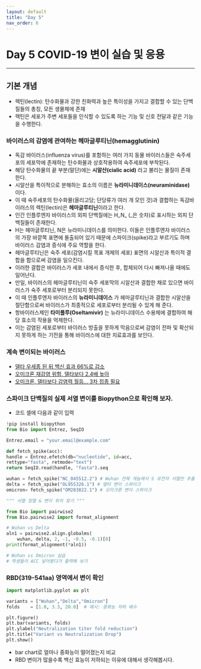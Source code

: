 ```yaml
---
layout: default
title: "Day 5"
nav_order: 6
---
```


# Day 5 COVID-19 변이 실습 및 응용

---
## 기본 개념
  - 렉틴(lectin): 탄수화물과 강한 친화력과 높은 특이성을 가지고 결합할 수 있는 단백질들의 총칭, 모든 생물체에 존재
  - 렉틴은 세포가 주변 세포들을 인식할 수 있도록 하는 기능 및 신호 전달과 같은 기능을 수행한다.

### 바이러스의 감염에 관여하는 헤마글루티닌(hemagglutinin)
  - 독감 바이러스(influenza virus)를 포함하는 여러 가지 동물 바이러스들은 숙주세포의 세포막에 존재하는 탄수화물과 상호작용하여 숙주세포에 부착된다.
  - 해당 탄수화물의 끝 부분(말단)에는 **시알산(cialic acid)** 라고 불리는 물질이 존재한다.
  - 시알산을 특이적으로 분해하는 효소의 이름은 **뉴라미니데이스(neuraminidase)** 이다.
  - 이 때 숙주세포의 탄수화물(올리고당; 단당류가 여러 개 모인 것)과 결합하는 독감바이러스의 렉틴(lectin)은 **헤마글루티닌**이라고 한다.
  - 인간 인플루엔자 바이러스의 외피 단백질에는 H_N_ (_은 숫자)로 표시하는 외피 단백질들이 존재한다.
  - H는 헤마글루티닌, N은 뉴라미니데이스를 의미한다. 이들은 인플루엔자 바이러스의 가장 바깥쪽 표면에 돌출되어 있기 때문에 스파이크(spike)라고 부르기도 하며 바이러스 감염과 증식에 주요 역할을 한다.
  - 헤마글루티닌은 숙주 세포(감염시킬 목표 개체의 세포) 표면의 시알산과 특이적 결합을 함으로써 감염을 일으킨다.
  - 이러한 결합은 바이러스가 세포 내에서 증식한 후, 합체되어 다시 빠져나올 때에도 일어난다.
  - 만일, 바이러스의 헤마글루티닌이 숙주 세포막의 시알산과 결합한 채로 있으면 바이러스가 숙주 세포로부터 분리되지 못한다.
  - 이 때 인플루엔자 바이러스의 **뉴라미니데이스** 가 헤마글루티닌과 결합한 시알산을 절단함으로써 바이러스가 최종적으로 세포로부터 분리될 수 있게 해 준다.
  - 항바이러스제인 **타미플루(Oseltamivir)** 는 뉴라미니데이스 수용체에 결합하여 해당 효소의 작용을 억제한다.
  - 이는 감염된 세포로부터 바이러스 방출을 못하게 막음으로써 감염이 전파 및 확산되지 못하게 하는 기전을 통해 바이러스에 대한 치료효과를 보인다.

### 계속 변이되는 바이러스
  - [델타 우세종 된 뒤 백신 효과 66%로 감소](https://www.youtube.com/watch?v=Fk-ebDSKOns)
  - [오미크론 재감염 위험, 델타보다 2.4배 높아](https://www.youtube.com/watch?v=yXr7o2RjNb8)
  - [오미크론, 델타보다 감염력 월등... 3차 접종 필요](https://www.youtube.com/watch?v=_jHxR5PkGH0)

### 스파이크 단백질의 실제 서열 변이를 Biopython으로 확인해 보자.
  - 코드 셀에 다음과 같이 입력

```python
!pip install biopython		
from Bio import Entrez, SeqIO		

Entrez.email = "your.email@example.com"

def fetch_spike(acc):
handle = Entrez.efetch(db="nucleotide", id=acc,
rettype="fasta", retmode="text")
return SeqIO.read(handle, "fasta").seq

wuhan = fetch_spike("NC_045512.2") # Wuhan 전체 게놈에서 S 유전자 서열만 추출
delta = fetch_spike("OL955326.1") # 델타 변이 스파이크
omicron= fetch_spike("OM283822.1") # 오미크론 변이 스파이크
```

```python
""" 서열 정렬 & 변이 위치 찾기 """

from Bio import pairwise2
from Bio.pairwise2 import format_alignment

# Wuhan vs Delta
aln1 = pairwise2.align.globalms(
    wuhan, delta, 2, -1, -0.5, -0.1)[0]
print(format_alignment(*aln1))

# Wuhan vs Omicron 실습
# 학생들이 ACC 넣어봤다가 출력해 보기
```

### RBD(319-541aa) 영역에서 변이 확인

```python
import matplotlib.pyplot as plt

variants = ["Wuhan","Delta","Omicron"]
folds    = [1.0, 3.3, 20.0]  # 예시: 중화능 저하 배수

plt.figure()
plt.bar(variants, folds)
plt.ylabel("Neutralization titer fold reduction")
plt.title("Variant vs Neutralization Drop")
plt.show()
```

  - bar chart로 얼마나 중화능이 떨어졌는지 비교
  - RBD 변이가 많을수록 백신 효능이 저하되는 이유에 대해서 생각해봅시다.
